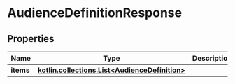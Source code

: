 
# AudienceDefinitionResponse

## Properties
| Name | Type | Description | Notes |
| ------------ | ------------- | ------------- | ------------- |
| **items** | [**kotlin.collections.List&lt;AudienceDefinition&gt;**](AudienceDefinition.md) |  |  [optional] |



